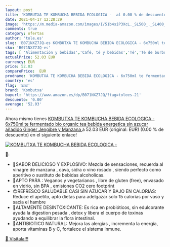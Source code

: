 ```yaml
---
layout: post
title: 'KOMBUTXA TE KOMBUCHA BEBIDA ECOLOGICA -  al 0.00 % de descuento'
date: 2021-04-17 12:28:29
image: 'https://m.media-amazon.com/images/I/51b4siP3XcL._SL500_._SL400_.jpg'
comments: true
category: ofertas
author: 'tole.es'
slug: 'B071NXZ7JQ-es KOMBUTXA TE KOMBUCHA BEBIDA ECOLOGICA - 6x750ml te...'
sku: 'B071NXZ7JQ-es'
tags: [ 'Alimentación y bebidas','Café, té y bebidas','Té','Té de burbujas','jengibre','kombutxa','manzana', ]
actualPrice: 52.03 EUR
currency: EUR
price: 52.03
comparePrice:  EUR
prodname: 'KOMBUTXA TE KOMBUCHA BEBIDA ECOLOGICA - 6x750ml te fermentado bio organic tea bebida energetica sin azucar añadido  Ginger  Jengibre y Manzana  '
country: 'es'
flag: '🇪🇸'
brand: 'Kombutxa'
buyurl: 'https://www.amazon.es/dp/B071NXZ7JQ/?tag=tolees-21'
descuento: '0.00'
average: '52.03'
---
```


Ahora mismo tienes [KOMBUTXA TE KOMBUCHA BEBIDA ECOLOGICA - 6x750ml te fermentado bio organic tea bebida energetica sin azucar añadido  Ginger  Jengibre y Manzana  ](https://www.amazon.es/dp/B071NXZ7JQ/?tag=tolees-21) a 52.03 EUR (original:  EUR) (0.00 %  de descuento) en el siguiente enlace!

[![KOMBUTXA TE KOMBUCHA BEBIDA ECOLOGICA - ](https://m.media-amazon.com/images/I/51b4siP3XcL._SL500_._SL400_.jpg)](https://www.amazon.es/dp/B071NXZ7JQ/?tag=tolees-21)

🔎:

- 🍹SABOR DELICIOSO Y EXPLOSIVO: Mezcla de sensaciones, recuerda al vinagre de manzana , cava, sidra o vino rosado , siendo perfecto como aperitivo o sustituto de bebidas alcoholicas.
- 🥗APTO PARA : Veganos y vegetarianos , libre de gluten (free), envasado en vidrio, sin BPA , emisiones CO2 cero footprint
- 😍REFRESCO SALUDABLE CASI SIN AZUCAR Y BAJO EN CALORIAS: Reduce el apetito, apto dietas para adelgazar solo 15 calorías por vaso y sacia el hambre
- 🌺ALTAMENTE DESINTOXICANTE: Es rica en probióticos, sin edulcorante ayuda la digestion pesada , detox y libera el cuerpo de toxinas ayudando a equilibrar la flora intestinal.
- 🤧ANTIBIOTICO NATURAL: Mejora las alergias , incrementa la energía, aporta vitaminas B y C, fortalece el sistema inmune.

[🛒 Visítala!!!](https://www.amazon.es/dp/B071NXZ7JQ/?tag=tolees-21)
